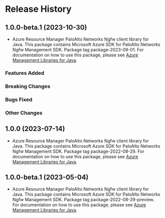 # Release History

## 1.0.0-beta.1 (2023-10-30)

- Azure Resource Manager PaloAlto Networks Ngfw client library for Java. This package contains Microsoft Azure SDK for PaloAlto Networks Ngfw Management SDK.  Package tag package-2023-09-01. For documentation on how to use this package, please see [Azure Management Libraries for Java](https://aka.ms/azsdk/java/mgmt).

### Features Added

### Breaking Changes

### Bugs Fixed

### Other Changes

## 1.0.0 (2023-07-14)

- Azure Resource Manager PaloAlto Networks Ngfw client library for Java. This package contains Microsoft Azure SDK for PaloAlto Networks Ngfw Management SDK.  Package tag package-2022-08-29. For documentation on how to use this package, please see [Azure Management Libraries for Java](https://aka.ms/azsdk/java/mgmt).

## 1.0.0-beta.1 (2023-05-04)

- Azure Resource Manager PaloAlto Networks Ngfw client library for Java. This package contains Microsoft Azure SDK for PaloAlto Networks Ngfw Management SDK.  Package tag package-2022-08-29-preview. For documentation on how to use this package, please see [Azure Management Libraries for Java](https://aka.ms/azsdk/java/mgmt).
